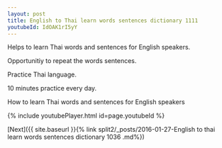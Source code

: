 ```yaml
---
layout: post
title: English to Thai learn words sentences dictionary 1111 
youtubeId: IdOAK1rI5yY
---
```

 
 
Helps to learn Thai words and sentences for English speakers.

Opportunitiy to repeat the words sentences. 

Practice Thai language. 
 
10 minutes practice every day. 
 
How to learn Thai words and sentences for English speakers 
 
{% include youtubePlayer.html id=page.youtubeId %}
 
 
[Next]({{ site.baseurl }}{% link  split2/_posts/2016-01-27-English to thai learn words sentences dictionary 1036 .md%})
 
